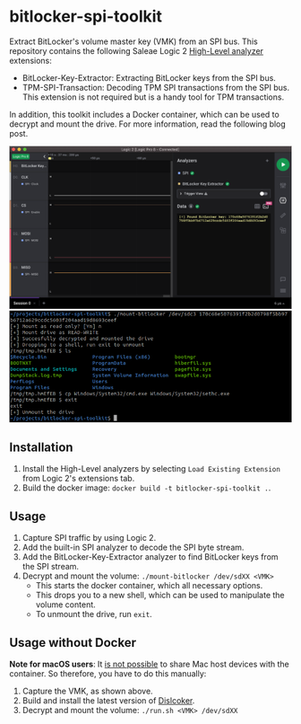 # bitlocker-spi-toolkit

Extract BitLocker's volume master key (VMK) from an SPI bus. This repository contains the following Saleae Logic 2 [High-Level analyzer](https://support.saleae.com/extensions/high-level-analyzer-quickstart) extensions:

- BitLocker-Key-Extractor:  Extracting BitLocker keys from the SPI bus.
- TPM-SPI-Transaction: Decoding TPM SPI transactions from the SPI bus. This extension is not required but is a handy tool for TPM transactions.

In addition, this toolkit includes a Docker container, which can be used to decrypt and mount the drive. For more information, read the following blog post.

![Extracted BitLocker key](https://raw.githubusercontent.com/FSecureLABS/bitlocker-spi-toolkit/main/doc/extracted-key.png)
![Mounted drive](https://raw.githubusercontent.com/FSecureLABS/bitlocker-spi-toolkit/main/doc/auto-mount.png)

## Installation

1. Install the High-Level analyzers by selecting `Load Existing Extension` from Logic 2's extensions tab.
2. Build the docker image: `docker build -t bitlocker-spi-toolkit .`.

## Usage

1. Capture SPI traffic by using Logic 2.
2. Add the built-in SPI analyzer to decode the SPI byte stream.
3. Add the BitLocker-Key-Extractor analyzer to find BitLocker keys from the SPI stream.
4. Decrypt and mount the volume: `./mount-bitlocker /dev/sdXX <VMK>`
   - This starts the docker container, which all necessary options.
   - This drops you to a new shell, which can be used to manipulate the volume content.
   - To unmount the drive, run `exit`.

## Usage without Docker

**Note for macOS users**: It [is not possible](https://github.com/docker/for-mac/issues/3110) to share Mac host devices with the container. So therefore, you have to do this manually:

1. Capture the VMK, as shown above.
2. Build and install the latest version of [Dislcoker](https://github.com/Aorimn/dislocker). 
3. Decrypt and mount the volume: `./run.sh <VMK> /dev/sdXX`

